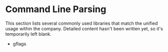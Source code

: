 <!--
SPDX-FileCopyrightText: 2021 Shuai Zhang

SPDX-License-Identifier: CC-BY-NC-ND-4.0
-->

# Command Line Parsing

This section lists several commonly used libraries that match the unified usage within the company. Detailed content hasn't been written yet, so it's temporarily left blank.

- gflags
